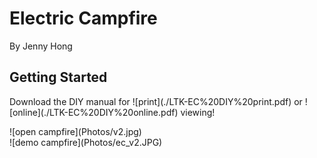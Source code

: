 Electric Campfire
=================
<p>By Jenny Hong</p>

Getting Started
---------------
<p>
Download the DIY manual for ![print](./LTK-EC%20DIY%20print.pdf) or ![online](./LTK-EC%20DIY%20online.pdf) viewing!
</p>
![open campfire](Photos/v2.jpg)<br />
![demo campfire](Photos/ec_v2.JPG)

